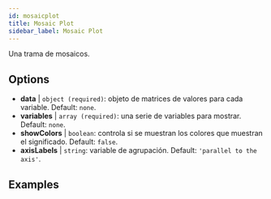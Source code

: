 ```yaml
---
id: mosaicplot
title: Mosaic Plot
sidebar_label: Mosaic Plot
---
```


Una trama de mosaicos.

## Options

* __data__ | `object (required)`: objeto de matrices de valores para cada variable. Default: `none`.
* __variables__ | `array (required)`: una serie de variables para mostrar. Default: `none`.
* __showColors__ | `boolean`: controla si se muestran los colores que muestran el significado. Default: `false`.
* __axisLabels__ | `string`: variable de agrupación. Default: `'parallel to the axis'`.


## Examples
